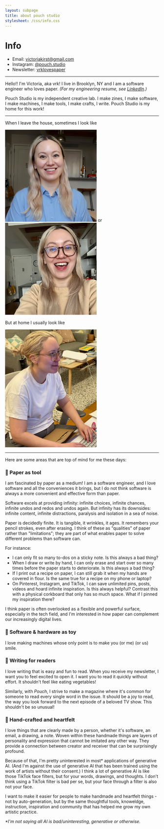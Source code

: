 ```yaml
---
layout: subpage
title: about pouch studio
stylesheet: /css/info.css
---
```


# Info

<div class="spacey">

- Email: victoriakirst@gmail.com
- Instagram: [@pouch.studio](https://www.instagram.com/pouch.studio)
- Newsletter: [vrklovespaper](https://vrklovespaper.substack.com/)

</div>

---


<div class="spacey">

Hello!! I'm Victoria, aka vrk! I live in Brooklyn, NY and I am a software engineer who loves paper. _(For my engineering resume, see [LinkedIn](https://www.linkedin.com/in/victoriakirst/).)_

Pouch Studio is my independent creative lab. I make zines, I make software, I make machines, I make tools, I make crafts, I write. Pouch Studio is my home for this work!

</div>

---

<div class="spacey">

When I leave the house, sometimes I look like

<img src="/images/meprofile-2.JPG" width="300"> or <img src="/images/meglasses.JPG" width="300">

But at home I usually look like

<img src="/images/mesometimes.png" width="300">

</div>

---
<div class="spacey">

Here are some areas that are top of mind for me these days:

### 🔨 Paper as tool

I am fascinated by paper as a medium! I am a software engineer, and I love software and all the conveniences it brings, but I do not think software is always a more convenient and effective form than paper.

Software excels at providing infinity: infinite choices, infinite chances, infinite undos and redos and undos again. But infinity has its downsides: infinite content, infinite distractions, paralysis and isolation in a sea of noise.

Paper is decidedly finite. It is tangible, it wrinkles, it ages. It remembers your pencil strokes, even after erasing. I think of these as "qualities" of paper rather than "limitations"; they are part of what enables paper to solve different problems than software can.

For instance:

- I can only fit so many to-dos on a sticky note. Is this always a bad thing?
- When I draw or write by hand, I can only erase and start over so many times before the paper starts to deteriorate. Is this always a bad thing?
- If I print out a recipe on paper, I can still grab it when my hands are covered in flour. Is the same true for a recipe on my phone or laptop?
- On Pinterest, Instagram, and TikTok, I can save unlimited pins, posts, videos and hoard infinite inspiration. Is this always helpful? Contrast this with a physical corkboard that only has so much space. What if I pinned my inspiration there?

I think paper is often overlooked as a flexible and powerful surface, especially in the tech field, and I'm interested in how paper can complement our increasingly digital lives.

### 🧸 Software & hardware as toy

I love making machines whose only point is to make you (or me) (or us) smile.


### 📖 Writing for readers

I love writing that is easy and fun to read. When you receive my newsletter, I want you to feel excited to open it. I want you to read it quickly without effort. It shouldn't feel like eating vegetables!

️Similarly, with _Pouch_, I strive to make a magazine where it's common for someone to read every single word in the issue. It should be a joy to read, the way you look forward to the next episode of a beloved TV show. This shouldn't be so unusual!

### 🩵 Hand-crafted and heartfelt

I love things that are clearly made by a person, whether it's software, an email, a drawing, a note. Woven within these handmade things are layers of personality and expression that cannot be imitated any other way. They provide a connection between creator and receiver that can be surprisingly profound.

Because of that, I'm pretty <em>un</em>interested in most* applications of generative AI. (And I'm against the use of generative AI that has been trained using the work of artists without their consent.) I think a lot of generative AI is like those TikTok face filters, but for your words, drawings, and thoughts. I don't think using a TikTok filter is bad per se, but your face through a filter is also not your face.

I want to make it easier for people to make handmade and heartfelt things - not by auto-generation, but by the same thoughtful tools, knoweldge, instruction, inspiration and community that has helped me grow my own artistic practice. 

_*I'm not saying all AI is bad/uninteresting, generative or otherwise._

</div>
